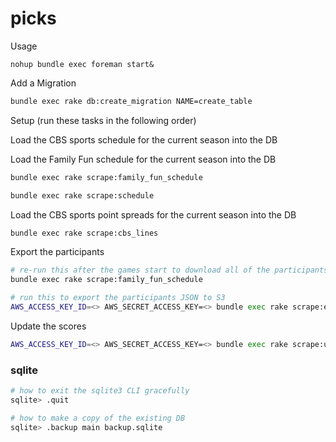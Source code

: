 picks
=====

Usage

```
nohup bundle exec foreman start&
```

Add a Migration

``` bash
bundle exec rake db:create_migration NAME=create_table
```

Setup (run these tasks in the following order)

Load the CBS sports schedule for the current season into the DB

Load the Family Fun schedule for the current season into the DB

``` bash
bundle exec rake scrape:family_fun_schedule
```

``` bash
bundle exec rake scrape:schedule
```

Load the CBS sports point spreads for the current season into the DB

``` bash
bundle exec rake scrape:cbs_lines
```

Export the participants

``` bash
# re-run this after the games start to download all of the participants into the DB
bundle exec rake scrape:family_fun_schedule

# run this to export the participants JSON to S3
AWS_ACCESS_KEY_ID=<> AWS_SECRET_ACCESS_KEY=<> bundle exec rake scrape:export_participants
```

Update the scores

``` bash
AWS_ACCESS_KEY_ID=<> AWS_SECRET_ACCESS_KEY=<> bundle exec rake scrape:update_scores
```

### sqlite

``` bash
# how to exit the sqlite3 CLI gracefully
sqlite> .quit

# how to make a copy of the existing DB
sqlite> .backup main backup.sqlite
```
